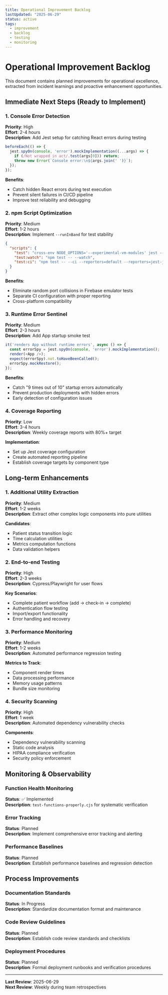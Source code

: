 ```yaml
---
title: Operational Improvement Backlog
lastUpdated: "2025-06-29"
status: active
tags:
  - improvement
  - backlog
  - testing
  - monitoring
---
```


# Operational Improvement Backlog

This document contains planned improvements for operational excellence, extracted from incident learnings and proactive enhancement opportunities.

## Immediate Next Steps (Ready to Implement)

### 1. Console Error Detection
**Priority**: High  
**Effort**: 2-4 hours  
**Description**: Add Jest setup for catching React errors during testing

```typescript
beforeEach(() => {
  jest.spyOn(console, 'error').mockImplementation((...args) => {
    if (/Not wrapped in act/.test(args[0])) return;
    throw new Error(`Console error:\n${args.join(' ')}`);
  });
});
```

**Benefits**:
- Catch hidden React errors during test execution
- Prevent silent failures in CI/CD pipeline
- Improve test reliability and debugging

### 2. npm Script Optimization
**Priority**: Medium  
**Effort**: 1-2 hours  
**Description**: Implement `--runInBand` for test stability

```json
{
  "scripts": {
    "test": "cross-env NODE_OPTIONS='--experimental-vm-modules' jest --runInBand",
    "test:watch": "npm test -- --watch",
    "test:ci": "npm test -- --ci --reporters=default --reporters=jest-junit"
  }
}
```

**Benefits**:
- Eliminate random port collisions in Firebase emulator tests
- Separate CI configuration with proper reporting
- Cross-platform compatibility

### 3. Runtime Error Sentinel
**Priority**: Medium  
**Effort**: 2-3 hours  
**Description**: Add App startup smoke test

```typescript
it('renders App without runtime errors', async () => {
  const errorSpy = jest.spyOn(console, 'error').mockImplementation();
  render(<App />);
  expect(errorSpy).not.toHaveBeenCalled();
  errorSpy.mockRestore();
});
```

**Benefits**:
- Catch "9 times out of 10" startup errors automatically
- Prevent production deployments with hidden errors
- Early detection of configuration issues

### 4. Coverage Reporting
**Priority**: Low  
**Effort**: 3-4 hours  
**Description**: Weekly coverage reports with 80%+ target

**Implementation**:
- Set up Jest coverage configuration
- Create automated reporting pipeline
- Establish coverage targets by component type

## Long-term Enhancements

### 1. Additional Utility Extraction
**Priority**: Medium  
**Effort**: 1-2 weeks  
**Description**: Extract other complex logic components into pure utilities

**Candidates**:
- Patient status transition logic
- Time calculation utilities
- Metrics computation functions
- Data validation helpers

### 2. End-to-end Testing
**Priority**: High  
**Effort**: 2-3 weeks  
**Description**: Cypress/Playwright for user flows

**Key Scenarios**:
- Complete patient workflow (add → check-in → complete)
- Authentication flow testing
- Import/export functionality
- Error handling and recovery

### 3. Performance Monitoring
**Priority**: Medium  
**Effort**: 1-2 weeks  
**Description**: Automated performance regression testing

**Metrics to Track**:
- Component render times
- Data processing performance
- Memory usage patterns
- Bundle size monitoring

### 4. Security Scanning
**Priority**: High  
**Effort**: 1 week  
**Description**: Automated dependency vulnerability checks

**Components**:
- Dependency vulnerability scanning
- Static code analysis
- HIPAA compliance verification
- Security policy enforcement

## Monitoring & Observability

### Function Health Monitoring
**Status**: ✅ Implemented  
**Description**: `test-functions-properly.cjs` for systematic verification

### Error Tracking
**Status**: Planned  
**Description**: Implement comprehensive error tracking and alerting

### Performance Baselines
**Status**: Planned  
**Description**: Establish performance baselines and regression detection

## Process Improvements

### Documentation Standards
**Status**: In Progress  
**Description**: Standardize documentation format and maintenance

### Code Review Guidelines
**Status**: Planned  
**Description**: Establish code review standards and checklists

### Deployment Procedures
**Status**: Planned  
**Description**: Formal deployment runbooks and verification procedures

---

**Last Review**: 2025-06-29  
**Next Review**: Weekly during team retrospectives